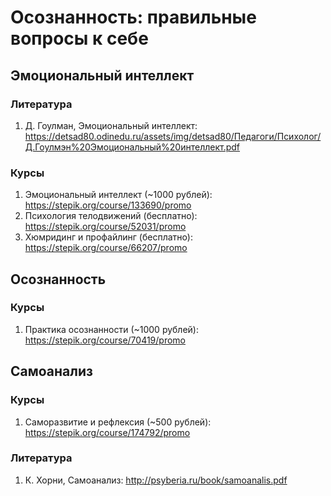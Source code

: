# Осознанность: правильные вопросы к себе

## Эмоциональный интеллект

### Литература
1. Д. Гоулман, Эмоциональный интеллект: https://detsad80.odinedu.ru/assets/img/detsad80/Педагоги/Психолог/Д.Гоулмэн%20Эмоциональный%20интеллект.pdf

### Курсы
1. Эмоциональный интеллект (~1000 рублей): https://stepik.org/course/133690/promo
2. Психология телодвижений (бесплатно): https://stepik.org/course/52031/promo
3. Хюмридинг и профайлинг (бесплатно): https://stepik.org/course/66207/promo

## Осознанность

### Курсы
1. Практика осознанности (~1000 рублей): https://stepik.org/course/70419/promo

## Самоанализ

### Курсы
1. Саморазвитие и рефлексия (~500 рублей): https://stepik.org/course/174792/promo

### Литература
1. К. Хорни, Самоанализ: http://psyberia.ru/book/samoanalis.pdf
